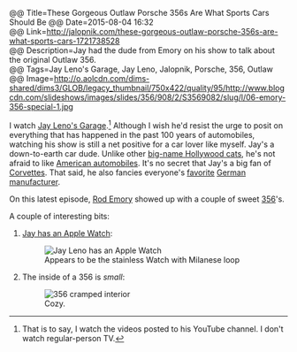 @@ Title=These Gorgeous Outlaw Porsche 356s Are What Sports Cars Should Be
@@ Date=2015-08-04 16:32  
@@ Link=http://jalopnik.com/these-gorgeous-outlaw-porsche-356s-are-what-sports-cars-1721738528  
@@ Description=Jay had the dude from Emory on his show to talk about the original Outlaw 356.  
@@ Tags=Jay Leno's Garage, Jay Leno, Jalopnik, Porsche, 356, Outlaw  
@@ Image=http://o.aolcdn.com/dims-shared/dims3/GLOB/legacy_thumbnail/750x422/quality/95/http://www.blogcdn.com/slideshows/images/slides/356/908/2/S3569082/slug/l/06-emory-356-special-1.jpg  

I watch [Jay Leno's Garage][jlg].[^th] Although I wish he'd resist the urge to posit on everything that has happened in the past 100 years of automobiles, watching his show is still a net positive for a car lover like myself. Jay's a down-to-earth car dude. Unlike other [big-name Hollywood cats][comediansincarsgettingcoffee], he's not afraid to like [American automobiles][youtube]. It's no secret that Jay's a big fan of [Corvettes][youtube 2]. That said, he also fancies everyone's [favorite][youtube 3] [German][youtube 4] [manufacturer][youtube 5].

On this latest episode, [Rod Emory][emorymotorsports] showed up with a couple of sweet [356][wikipedia]'s.

A couple of interesting bits:

1. [Jay has an Apple Watch][macrumors]:

	<figure>
		<img src="http://d.pr/i/16MRP+" alt="Jay Leno has an Apple Watch">
		<figcaption>Appears to be the stainless Watch with Milanese loop</figcaption>
	</figure>

2. The inside of a 356 is *small*:

	<figure>
		<img src="http://d.pr/i/1andJ+" alt="356 cramped interior">
		<figcaption>Cozy.</figcaption>
	</figure>

[^th]: That is to say, I watch the videos posted to his YouTube channel. I don't watch regular-person TV. 

[comediansincarsgettingcoffee]: http://comediansincarsgettingcoffee.com/
[emorymotorsports]: http://www.emorymotorsports.com/
[jlg]: https://www.youtube.com/user/JayLenosGarage
[macrumors]: http://forums.macrumors.com/threads/jay-leno-sporting-an-apple-watch.1888385/
[wikipedia]: https://en.wikipedia.org/wiki/Porsche_356
[youtube]: http://www.youtube.com/watch?v=goTQPmiYP9s
[youtube 2]: https://www.youtube.com/watch?v=Pz9N5K2HUeA
[youtube 3]: http://www.youtube.com/watch?v=PemPidqObJ4
[youtube 4]: https://www.youtube.com/watch?v=PemPidqObJ4
[youtube 5]: https://www.youtube.com/watch?v=k7DjqGUKiao